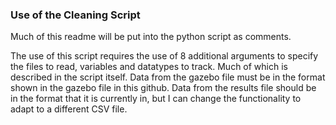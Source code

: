### Use of the Cleaning Script
Much of this readme will be put into the python script as comments.

The use of this script requires the use of 8 additional arguments to specify the files to read, variables and datatypes to track. Much of which is described in the script itself. Data from the gazebo file must be in the format shown in the gazebo file in this github. Data from the results file should be in the format that it is currently in, but I can change the functionality to adapt to a different CSV file.
